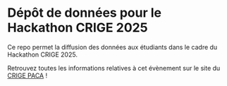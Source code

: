 # Dépôt de données pour le Hackathon CRIGE 2025

Ce repo permet la diffusion des données aux étudiants dans le cadre du Hackathon CRIGE 2025. 

Retrouvez toutes les informations relatives à cet évènement sur le site du [CRIGE PACA](https://www.crige-paca.org/) !